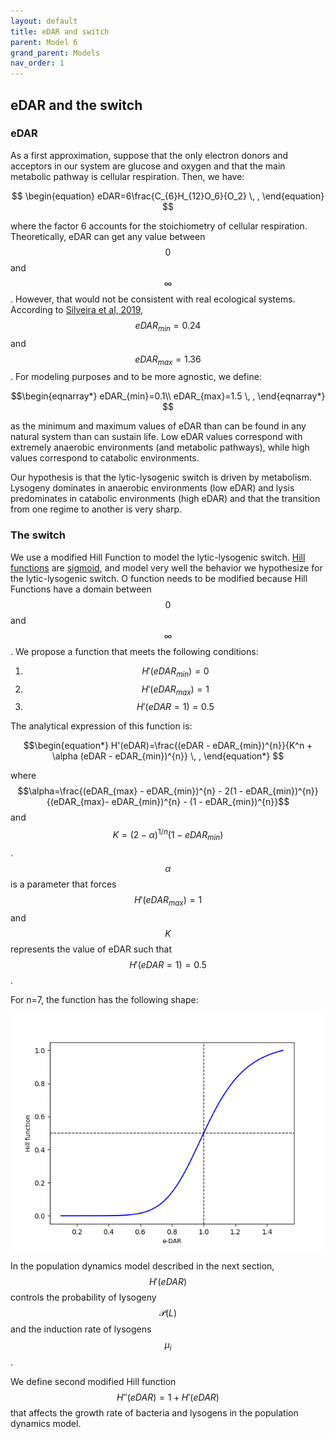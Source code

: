 ```yaml
---
layout: default
title: eDAR and switch
parent: Model 6
grand_parent: Models
nav_order: 1
---
```


## eDAR and the switch

### eDAR
As a first approximation, suppose that the only electron donors and acceptors in our system are glucose and oxygen and that the main metabolic pathway is cellular respiration.
 Then, we have:

$$
\begin{equation}
   eDAR=6\frac{C_{6}H_{12}O_6}{O_2} \, ,
\end{equation}
$$

where the factor 6 accounts for the stoichiometry of cellular respiration. Theoretically, eDAR can get any value between $$0$$ and $$\infty$$. However, that would not be consistent
with real ecological systems. According to [Silveira et al, 2019](https://doi.org/10.7554/eLife.49114), $$eDAR_{min}=0.24$$ and $$eDAR_{max}=1.36$$. For modeling purposes and to be more
agnostic, we define:

$$\begin{eqnarray*}
eDAR_{min}=0.1\\
eDAR_{max}=1.5 \, ,
\end{eqnarray*}	$$

as the minimum and maximum values of eDAR than can be found in any natural system than can sustain life. Low eDAR values correspond with extremely anaerobic environments (and metabolic pathways), while
high values correspond to catabolic environments. 

Our hypothesis is that the lytic-lysogenic switch is driven by metabolism. Lysogeny dominates in anaerobic environments (low eDAR) and lysis predominates in catabolic environments (high eDAR) and that the 
transition from one regime to another is very sharp.

### The switch

We use a modified Hill Function to model the lytic-lysogenic switch. [Hill functions](https://en.wikipedia.org/wiki/Hill_equation_(biochemistry)) are [sigmoid](https://en.wikipedia.org/wiki/Sigmoid_function), and
model very well the behavior we hypothesize for the lytic-lysogenic switch. O function needs to be modified because Hill Functions have a domain between $$0$$ and $$\infty$$. We propose a function that meets the
following conditions:

1. $$H'(eDAR_{min})=0$$
2. $$H'(eDAR_{max})=1$$
3. $$H'(eDAR=1)=0.5$$

The analytical expression of this function is:

$$\begin{equation*}
H'(eDAR)=\frac{(eDAR - eDAR_{min})^{n}}{K^n + \alpha (eDAR - eDAR_{min})^{n}} \, ,
\end{equation*}	$$

where $$\alpha=\frac{(eDAR_{max} - eDAR_{min})^{n} - 2(1 - eDAR_{min})^{n}}{(eDAR_{max}- eDAR_{min})^{n} - (1 - eDAR_{min})^{n}}$$ and $$K=(2-\alpha)^{1/n}(1-eDAR_{min})$$. $$\alpha$$ is a parameter that forces $$H'(eDAR_{max})=1$$
and $$K$$ represents the value of eDAR such that $$H'(eDAR=1)=0.5$$.

For n=7, the function has the following shape:

![Modified_Hill](../figures/Hill_Switch.png "Courtesy of GoldSim")


In the population dynamics model described in the next section, $$H'(eDAR)$$ controls the probability of lysogeny $$\mathcal{P}(L)$$ and the induction rate of lysogens $$\mu_i$$.

We define  second modified Hill function $$H''(eDAR) = 1 + H'(eDAR)$$ that affects the growth rate of bacteria and lysogens in the population dynamics model.







 
